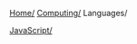 [Home/](../../index.html)
[Computing/](../index.html)
Languages/

[JavaScript/](javascript/index.html)
